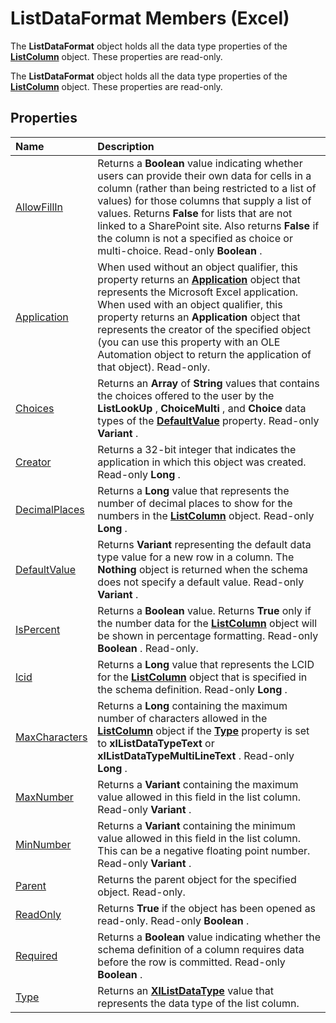 
# ListDataFormat Members (Excel)
The  **ListDataFormat** object holds all the data type properties of the **[ListColumn](c2060e4a-2340-c606-f272-1e4dad6964d0.md)** object. These properties are read-only.

The  **ListDataFormat** object holds all the data type properties of the **[ListColumn](c2060e4a-2340-c606-f272-1e4dad6964d0.md)** object. These properties are read-only.


## Properties



|**Name**|**Description**|
|:-----|:-----|
|[AllowFillIn](b41f8d68-3c1a-df1a-6761-b8ab70f16188.md)| Returns a **Boolean** value indicating whether users can provide their own data for cells in a column (rather than being restricted to a list of values) for those columns that supply a list of values. Returns **False** for lists that are not linked to a SharePoint site. Also returns **False** if the column is not a specified as choice or multi-choice. Read-only **Boolean** .|
|[Application](7df41d06-b4b2-9fef-9564-74122fa72a9b.md)|When used without an object qualifier, this property returns an  **[Application](19b73597-5cf9-4f56-8227-b5211f657f6f.md)** object that represents the Microsoft Excel application. When used with an object qualifier, this property returns an **Application** object that represents the creator of the specified object (you can use this property with an OLE Automation object to return the application of that object). Read-only.|
|[Choices](c4a809e6-7977-28a1-1070-286e7df99409.md)| Returns an **Array** of **String** values that contains the choices offered to the user by the **ListLookUp** , **ChoiceMulti** , and **Choice** data types of the **[DefaultValue](503de2f7-878e-a946-9138-10922082bc0d.md)** property. Read-only **Variant** .|
|[Creator](f8ac98f1-f34a-430c-16fa-d62d07c76276.md)|Returns a 32-bit integer that indicates the application in which this object was created. Read-only  **Long** .|
|[DecimalPlaces](49c11876-2f79-5ca1-bdba-27e659dadc98.md)|Returns a  **Long** value that represents the number of decimal places to show for the numbers in the **[ListColumn](c2060e4a-2340-c606-f272-1e4dad6964d0.md)** object. Read-only **Long** .|
|[DefaultValue](503de2f7-878e-a946-9138-10922082bc0d.md)| Returns **Variant** representing the default data type value for a new row in a column. The **Nothing** object is returned when the schema does not specify a default value. Read-only **Variant** .|
|[IsPercent](34154cf9-358a-0db9-4b93-fe3b3f2b8dce.md)|Returns a  **Boolean** value. Returns **True** only if the number data for the **[ListColumn](c2060e4a-2340-c606-f272-1e4dad6964d0.md)** object will be shown in percentage formatting. Read-only **Boolean** . Read-only.|
|[lcid](954812f2-d50e-8eff-429d-37da5cd8cff1.md)|Returns a  **Long** value that represents the LCID for the **[ListColumn](c2060e4a-2340-c606-f272-1e4dad6964d0.md)** object that is specified in the schema definition. Read-only **Long** .|
|[MaxCharacters](b8d73844-6f2b-7888-8268-a27cbfcc709c.md)|Returns a  **Long** containing the maximum number of characters allowed in the **[ListColumn](c2060e4a-2340-c606-f272-1e4dad6964d0.md)** object if the **[Type](9e9b7b28-a948-9c67-8c88-ba6068ed162c.md)** property is set to **xlListDataTypeText** or **xlListDataTypeMultiLineText** . Read-only **Long** .|
|[MaxNumber](61262a29-7a35-e351-71fa-0b217285e2b3.md)|Returns a  **Variant** containing the maximum value allowed in this field in the list column. Read-only **Variant** .|
|[MinNumber](97d5cc98-ab65-7355-0a54-3b48d7b15cf5.md)| Returns a **Variant** containing the minimum value allowed in this field in the list column. This can be a negative floating point number. Read-only **Variant** .|
|[Parent](7b94c2cd-0613-3c4d-c294-817cb043cd9a.md)|Returns the parent object for the specified object. Read-only.|
|[ReadOnly](978c9dc4-fc82-fb26-11f0-e333e43393b6.md)| Returns **True** if the object has been opened as read-only. Read-only **Boolean** .|
|[Required](ccd31ca3-906e-cacc-5ba1-48e60056d46e.md)| Returns a **Boolean** value indicating whether the schema definition of a column requires data before the row is committed. Read-only **Boolean** .|
|[Type](9e9b7b28-a948-9c67-8c88-ba6068ed162c.md)|Returns an  **[XlListDataType](80226dbd-e136-7a6b-b8a8-5f6482da731d.md)** value that represents the data type of the list column.|
